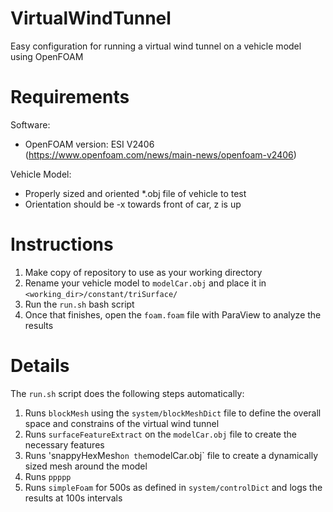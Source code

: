 # VirtualWindTunnel
Easy configuration for running a virtual wind tunnel on a vehicle model using OpenFOAM

# Requirements
Software:
- OpenFOAM version: ESI V2406 (https://www.openfoam.com/news/main-news/openfoam-v2406)

Vehicle Model:
- Properly sized and oriented *.obj file of vehicle to test
- Orientation should be -x towards front of car, z is up

# Instructions
1) Make copy of repository to use as your working directory
2) Rename your vehicle model to `modelCar.obj` and place it in `<working_dir>/constant/triSurface/`
3) Run the `run.sh` bash script
4) Once that finishes, open the `foam.foam` file with ParaView to analyze the results

# Details
The `run.sh` script does the following steps automatically:
1) Runs `blockMesh` using the `system/blockMeshDict` file to define the overall space and constrains of the virtual wind tunnel
2) Runs `surfaceFeatureExtract` on the `modelCar.obj` file to create the necessary features
3) Runs 'snappyHexMesh` on the `modelCar.obj` file to create a dynamically sized mesh around the model
4) Runs `ppppp`
5) Runs `simpleFoam` for 500s as defined in `system/controlDict` and logs the results at 100s intervals
